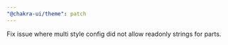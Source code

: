 ```yaml
---
"@chakra-ui/theme": patch
---
```


Fix issue where multi style config did not allow readonly strings for parts.
